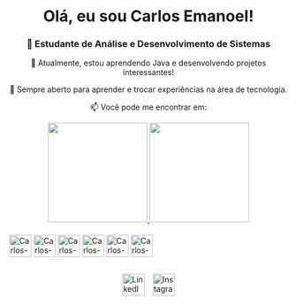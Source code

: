 <div align="center">
  <h1>Olá, eu sou Carlos Emanoel!</h1>
  <h3>🚀 Estudante de Análise e Desenvolvimento de Sistemas</h3>
  <p>🔭 Atualmente, estou aprendendo Java e desenvolvendo projetos interessantes!</p>
  <p>💬 Sempre aberto para aprender e trocar experiências na área de tecnologia.</p>
  <p>📫 Você pode me encontrar em:</p>
</div>

<div align="center">
  <a href="https://github.com/Carloseman1">
    <img height="180em" src="https://github-readme-stats.vercel.app/api?username=Carloseman1&show_icons=true&theme=dark&bg_color=5dd55d&title_color=FFFFFF&icon_color=FFFFFF&text_color=FFFFFF&border_color=5dd55d"/>
    <img height="180em" src="https://github-readme-stats.vercel.app/api/top-langs/?username=Carloseman1&show_icons=true&theme=dark&bg_color=5dd55d&title_color=FFFFFF&text_color=FFFFFF&border_color=5dd55d"/>
  </a>
</div>

<div style="display: inline_block; margin-top: 20px;">
  <img align="center" alt="Carlos-Js" height="40" width="40" src="https://cdn-icons-png.flaticon.com/512/1183/1183641.png">
  <img align="center" alt="Carlos-React" height="40" width="40" src="https://cdn-icons-png.flaticon.com/512/1183/1183670.png">
  <img align="center" alt="Carlos-HTML" height="40" width="40" src="https://cdn-icons-png.flaticon.com/512/732/732212.png">
  <img align="center" alt="Carlos-CSS" height="40" width="40" src="https://cdn-icons-png.flaticon.com/512/732/732199.png">
  <img align="center" alt="Carlos-Csharp" height="40" width="40" src="https://cdn-icons-png.flaticon.com/512/919/919851.png">
  <img align="center" alt="Carlos-Java" height="40" width="40" src="https://cdn-icons-png.flaticon.com/512/226/226777.png">
</div>

##

<div style="display: flex; justify-content: center; gap: 15px; margin-top: 20px;"> 
  <a href="https://www.linkedin.com/in/SEU-LINKEDIN-AQUI/" target="_blank">
    <img src="https://cdn-icons-png.flaticon.com/512/3531/3531820.png" height="40" width="40" alt="LinkedIn">
  </a>
  <a href="https://www.instagram.com/SEU-INSTAGRAM-AQUI/" target="_blank">
    <img src="https://cdn-icons-png.flaticon.com/512/733/733558.png" height="40" width="40" alt="Instagram">
  </a>
</div>
